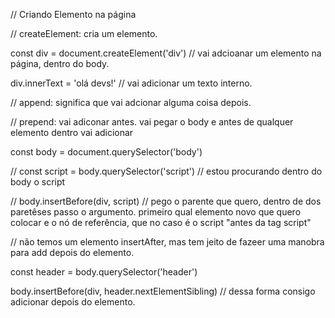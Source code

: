 // Criando Elemento na página

// createElement: cria um elemento.

const div = document.createElement('div') // vai adcioanar um elemento na página, dentro do body.

div.innerText = 'olá devs!' // vai adicionar um texto interno.

// append: significa que vai adcionar alguma coisa depois.

// prepend: vai adiconar antes. vai pegar o body e antes de qualquer elemento dentro vai adicionar

const body = document.querySelector('body')

// const script = body.querySelector('script') // estou procurando dentro do body o script

// body.insertBefore(div, script) // pego o parente que quero, dentro de dos paretêses passo o argumento. primeiro qual elemento novo que quero colocar e o nó de referência, que no caso é o script "antes da tag script"

// não temos um elemento insertAfter, mas tem jeito de fazeer uma manobra para add depois do elemento.

const header = body.querySelector('header')

body.insertBefore(div, header.nextElementSibling) // dessa forma consigo adicionar depois do elemento.
